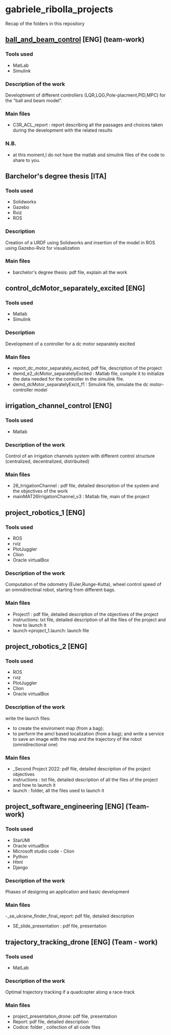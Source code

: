 # gabriele_ribolla_projects
Recap of the folders in this repository

## [ball_and_beam_control](ball_and_beam_control) [ENG] (team-work)
### Tools used
- MatLab
- Simulink
### Description of the work
Developtment of different controllers (LQR,LQG,Pole-placment,PID,MPC) for the "ball and beam model".
### Main files
- C3R_ACL_report : report describing all the passages and choices taken during the development with the related results 
### N.B.
- at this moment,I do not have the matlab and simulink files of the code to share to you. 

## Barchelor's degree thesis [ITA]
### Tools used
- Solidworks
- Gazebo
- Rviz 
- ROS
### Description
Creation of a URDF using Solidworks and insertion 
of the model in ROS using Gazebo-Rviz for visualization
### Main files
- barchelor's degree thesis: pdf file, explain all the work

## control_dcMotor_separately_excited [ENG]
### Tools used
- Matlab 
- Simulink
### Description
Development of a controller for a dc motor separately excited
### Main files
- report_dc_motor_separately_excited, pdf file, description of the project
- demd_e2_dcMotor_separatelyExcited : Matlab file, compile it to initialize the data needed for the controller in the simulink file.
- demd_dcMotor_separatelyExcit_f1 : Simulink file, simulate the dc motor-controller model
## irrigation_channel_control [ENG]
### Tools used
- Matlab 
### Description of the work
Control of an irrigation channels system with different control structure (centralized, decentralized, distribuited)
### Main files
- 26_IrrigationChannel : pdf file, detailed description of the system and the  objectives of the work
- mainMAT26IrrigationChannel_v3 : Matlab file, main of the project

## project_robotics_1 [ENG]
### Tools used
- ROS
- rviz
- PlotJuggler
- Clion
- Oracle virtualBox
### Description of the work
Computation of the odometry (Euler,Runge-Kutta), wheel control speed of an omnidirectinal robot, starting from different bags.
### Main files
- Project1 : pdf file, detailed description of the objectives of the project
- instructions: txt file, detailed description of all the files of the  project and how to launch it
- launch->project_1.launch: launch file

## project_robotics_2 [ENG]
### Tools used
- ROS
- rviz
- PlotJuggler
- Clion
- Oracle virtualBox
### Description of the work
write the launch files: 
- to create the enviroment map (from a bag);
- to perform the amcl based localization (from a bag);
and write a service to save an image with the map and the trajectory of the robot (omnidirectional one)

### Main files
- _Second Project 2022: pdf file, detailed description of the project objectives
- instructions : txt file, detailed description of all the files of the project and how to launch it
- launch : folder, all the files used to launch it
## project_software_engineering [ENG] (Team-work)
### Tools used
- StarUMl
- Oracle virtualBox
- Microsoft studio code - Clion 
- Python
- Html
- Django
### Description of the work
Phases of designing an application and basic development
### Main files
-_se_ukraine_finder_final_report: pdf file, detailed description 
- SE_slide_presentation : pdf file, presentation 

## trajectory_tracking_drone [ENG] (Team - work)
### Tools used
- MatLab
### Description of the work
Optimal trajectory tracking if a quadcopter along a race-track
### Main files
- project_presentation_drone: pdf file, presentation 
- Report: pdf file, detailed description 
- Codice: folder , collection of all code files 
